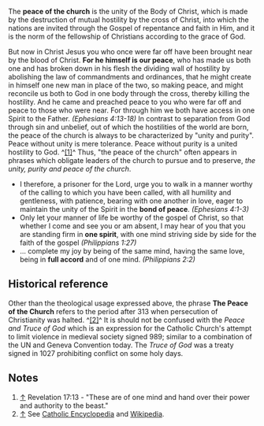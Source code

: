 The **peace of the church** is the unity of the Body of Christ,
which is made by the destruction of mutual hostility by the cross
of Christ, into which the nations are invited through the Gospel of
repentance and faith in Him, and it is the norm of the fellowship
of Christians according to the grace of God.

But now in Christ Jesus you who once were far off have been brought
near by the blood of Christ. **For he himself is our peace**, who
has made us both one and has broken down in his flesh the dividing
wall of hostility by abolishing the law of commandments and
ordinances, that he might create in himself one new man in place of
the two, so making peace, and might reconcile us both to God in one
body through the cross, thereby killing the hostility. And he came
and preached peace to you who were far off and peace to those who
were near. For through him we both have access in one Spirit to the
Father. *(Ephesians 4:13-18)*
In contrast to separation from God through sin and unbelief, out of
which the hostilities of the world are born, the peace of the
church is always to be characterized by "unity and purity". Peace
without unity is mere tolerance. Peace without purity is a united
hostility to God. ^[[1]](#note-0)^ Thus, "the peace of the church"
often appears in phrases which obligate leaders of the church to
pursue and to preserve,
*the unity, purity and peace of the church*.

-   I therefore, a prisoner for the Lord, urge you to walk in a
    manner worthy of the calling to which you have been called, with
    all humility and gentleness, with patience, bearing with one
    another in love, eager to maintain the unity of the Spirit in the
    **bond of peace**. *(Ephesians 4:1-3)*
-   Only let your manner of life be worthy of the gospel of Christ,
    so that whether I come and see you or am absent, I may hear of you
    that you are standing firm in **one spirit**, with one mind
    striving side by side for the faith of the gospel
    *(Philippians 1:27)*
-   ... complete my joy by being of the same mind, having the same
    love, being in **full accord** and of one mind.
    *(Philippians 2:2)*

## Historical reference

Other than the theological usage expressed above, the phrase
**The Peace of the Church** refers to the period after 313 when
persecution of Christianity was halted. ^[[2]](#note-1)^ It is
should not be confused with the *Peace and Truce of God* which is
an expression for the Catholic Church's attempt to limit violence
in medieval society signed 989; similar to a combination of the UN
and Geneva Convention today. The *Truce of God* was a treaty signed
in 1027 prohibiting conflict on some holy days.

## Notes

1.  [↑](#ref-0) Revelation 17:13 - "These are of one mind and hand
    over their power and authority to the beast."
2.  [↑](#ref-1) See
    [Catholic Encyclopedia](http://www.newadvent.org/cathen/16066a.htm)
    and
    [Wikipedia](http://en.wikipedia.org/wiki/Peace_of_the_Church "w:Peace of the Church").



